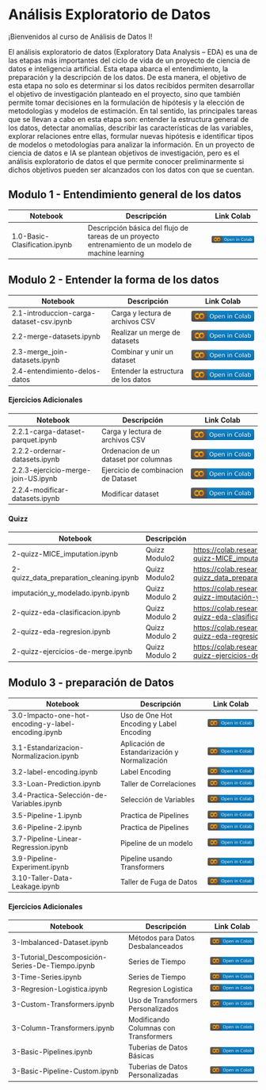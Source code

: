 
# Análisis Exploratorio de Datos

¡Bienvenidos al curso de Análisis de Datos I!

El análisis exploratorio de datos (Exploratory Data Analysis – EDA) es una de las etapas más importantes del ciclo de vida de un proyecto de ciencia de datos e inteligencia artificial. Esta etapa abarca el entendimiento, la preparación y la descripción de los datos. De esta manera, el objetivo de esta etapa no solo es determinar si los datos recibidos permiten desarrollar el objetivo de investigación planteado en el proyecto, sino que también permite tomar decisiones en la formulación de hipótesis y la elección de metodologías y modelos de estimación. En tal sentido, las principales tareas que se llevan a cabo en esta etapa son: entender la estructura general de los datos, detectar anomalías, describir las características de las variables, explorar relaciones entre ellas, formular nuevas hipótesis e identificar tipos de modelos o metodologías para analizar la información. En un proyecto de ciencia de datos e IA se plantean objetivos de investigación, pero es el análisis exploratorio de datos el que permite conocer preliminarmente si dichos objetivos pueden ser alcanzados con los datos con que se cuentan.


## Modulo 1 - Entendimiento general de los datos

| Notebook | Descripción | Link Colab |
|----------|-------------|----------|
|1.0-Basic-Clasification.ipynb|Descripción básica del flujo de tareas de un proyecto entrenamiento de un modelo de machine learning |<a href="https://colab.research.google.com/github/armandoordonez/eda_couse/blob/main/1.0-Basic-Clasification.ipynb"><img src="img/colab.svg" alt="Open In Colab"></a>|


## Modulo 2 -  Entender la forma de los datos 

| Notebook | Descripción | Link Colab |
|----------|-------------|----------|
|2.1-introduccion-carga-dataset-csv.ipynb|Carga y lectura de archivos CSV| <a href="https://colab.research.google.com/github/armandoordonez/eda_couse/blob/main/2.1-introduccion-carga-dataset-csv.ipynb"><img src="img/colab.svg" alt="Open In Colab"></a>|
|2.2-merge-datasets.ipynb|Realizar un merge de datasets| <a href="https://colab.research.google.com/github/armandoordonez/eda_couse/blob/main/2.2-merge-datasets.ipynb"><img src="img/colab.svg" alt="Open In Colab"></a>|
|2.3-merge_join-datasets.ipynb|Combinar y unir un dataset| <a href="https://colab.research.google.com/github/armandoordonez/eda_couse/blob/main/2.3-merge_join-datasets.ipynb"><img src="img/colab.svg" alt="Open In Colab"></a>|
|2.4-entendimiento-delos-datos|Entender la estructura de los datos| <a href="https://colab.research.google.com/github/armandoordonez/eda_couse/blob/main/2.4-entendimiento-delos-datos.ipynb"><img src="img/colab.svg" alt="Open In Colab"></a>|


#### Ejercicios Adicionales

| Notebook | Descripción | Link Colab |
|----------|-------------|----------|
|2.2.1-carga-dataset-parquet.ipynb|Carga y lectura de archivos CSV| <a href="https://colab.research.google.com/github/armandoordonez/eda_couse/blob/main/2.2.1-carga-dataset-parquet.ipynb"><img src="img/colab.svg" alt="Open In Colab"></a>|
|2.2.2-ordernar-datasets.ipynb|Ordenacion de un dataset por columnas| <a href="https://colab.research.google.com/github/armandoordonez/eda_couse/blob/main/2.2.2-ordernar-datasets.ipynb"><img src="img/colab.svg" alt="Open In Colab"></a>|
|2.2.3-ejercicio-merge-join-US.ipynb|Ejercicio de combinacion de Dataset|<a href="https://colab.research.google.com/github/armandoordonez/eda_couse/blob/main/2.2.3-ejercicio-merge-join-US.ipynb"><img src="img/colab.svg" alt="Open In Colab"></a>|
|2.2.4-modificar-datasets.ipynb|Modificar dataset|<a href="[https://colab.research.google.com/github/armandoordonez/eda_couse/blob/main/2.2.3-ejercicio-merge-join-US.ipynb](https://colab.research.google.com/github/armandoordonez/eda_couse/blob/main/2.2.3-modificar-datasets.ipynb)"><img src="img/colab.svg" alt="Open In Colab"></a>|

#### Quizz
| Notebook | Descripción | Link Colab |
|----------|-------------|----------|
|2-quizz-MICE_imputation.ipynb| Quizz Modulo2 | https://colab.research.google.com/github/armandoordonez/eda_couse/blob/main/2-quizz-MICE_imputation.ipynb|
|2-quizz_data_preparation_cleaning.ipynb| Quizz Modulo2| https://colab.research.google.com/github/armandoordonez/eda_couse/blob/main/2-quizz_data_preparation_cleaning.ipynb|
|imputación_y_modelado.ipynb.ipynb| Quizz Modulo 2| https://colab.research.google.com/github/armandoordonez/eda_couse/blob/main/2-quizz-imputación-y-modelado.ipynb|
|2-quizz-eda-clasificacion.ipynb| Quizz Modulo 2| https://colab.research.google.com/github/armandoordonez/eda_couse/blob/main/2-quizz-eda-clasificacion.ipynb|
|2-quizz-eda-regresion.ipynb| Quizz Modulo 2| https://colab.research.google.com/github/armandoordonez/eda_couse/blob/main/2-quizz-eda-regresion.ipynb|
|2-quizz-ejercicios-de-merge.ipynb| Quizz Modulo 2| https://colab.research.google.com/github/armandoordonez/eda_couse/blob/main/2-quizz-ejercicios-de-merge.ipynb|


## Modulo 3 -  preparación de Datos 

| Notebook | Descripción | Link Colab |
|----------|-------------|----------| 
|3.0-Impacto-one-hot-encoding-y-label-encoding.ipynb| Uso de One Hot Encoding y Label Encoding | <a href="https://colab.research.google.com/github/armandoordonez/eda_couse/blob/main/3.0-Impacto-one-hot-encoding-y-label-encoding.ipynb"><img src="img/colab.svg" alt="Open In Colab"></a>|
|3.1-Estandarizacion-Normalizacion.ipynb|Aplicación de Estandarización y Normalización|<a href="https://colab.research.google.com/github/armandoordonez/eda_couse/blob/main/3.1-Estandarizacion-Normalizacion.ipynb"><img src="img/colab.svg" alt="Open In Colab"></a>|
|3.2-label-encoding.ipynb|Label Encoding|<a href="https://colab.research.google.com/github/armandoordonez/eda_couse/blob/main/3.2-label-encoding.ipynb"><img src="img/colab.svg" alt="Open In Colab"></a>|
|3.3-Loan-Prediction.ipynb|Taller de Correlaciones|<a href="https://colab.research.google.com/github/armandoordonez/eda_couse/blob/main/3.3-Loan-Prediction.ipynb"><img src="img/colab.svg" alt="Open In Colab"></a>|
|3.4-Practica-Selección-de-Variables.ipynb|Selección de Variables|<a href="https://colab.research.google.com/github/armandoordonez/eda_couse/blob/main/3.4-Practica-Selecci%C3%B3n-de-Variables.ipynb"><img src="img/colab.svg" alt="Open In Colab"></a>|
|3.5-Pipeline-1.ipynb|Practica de Pipelines|<a href="https://colab.research.google.com/github/armandoordonez/eda_couse/blob/main/3.5-Pipeline-1.ipynb"><img src="img/colab.svg" alt="Open In Colab"></a>|
|3.6-Pipeline-2.ipynb|Practica de Pipelines|<a href="https://colab.research.google.com/github/armandoordonez/eda_couse/blob/main/3.6-Pipeline-2.ipynb"><img src="img/colab.svg" alt="Open In Colab"></a>|
|3.7-Pipeline-Linear-Regression.ipynb|Pipeline de un modelo|<a href="https://colab.research.google.com/github/armandoordonez/eda_couse/blob/main/3.7-Pipeline-Linear-Regression.ipynb"><img src="img/colab.svg" alt="Open In Colab"></a>|
|3.9-Pipeline-Experiment.ipynb|Pipeline usando Transformers|<a href="https://colab.research.google.com/github/armandoordonez/eda_couse/blob/main/3.9-Pipeline-Experiment.ipynb"><img src="img/colab.svg" alt="Open In Colab"></a>|
|3.10-Taller-Data-Leakage.ipynb|Taller de Fuga de Datos|<a href="https://colab.research.google.com/github/armandoordonez/eda/blob/main/3.10-Taller-Data-Leakage.ipynb"><img src="img/colab.svg" alt="Open In Colab"></a>|

#### Ejercicios Adicionales

| Notebook | Descripción | Link Colab |
|----------|-------------|----------|
|3-Imbalanced-Dataset.ipynb|Métodos para Datos Desbalanceados|<a href="https://colab.research.google.com/github/armandoordonez/eda_couse/blob/main/3-Imbalanced-Dataset.ipynb"><img src="img/colab.svg" alt="Open In Colab"></a>|
|3-Tutorial_Descomposición-Series-De-Tiempo.ipynb|Series de Tiempo|<a href="https://colab.research.google.com/github/armandoordonez/eda_couse/blob/main/3-Tutorial_Descomposición-Series-De-Tiempo.ipynb"><img src="img/colab.svg" alt="Open In Colab"></a>|
|3-Time-Series.ipynb|Series de Tiempo|<a href="https://colab.research.google.com/github/armandoordonez/eda_couse/blob/main/3-Time-Series.ipynb"><img src="img/colab.svg" alt="Open In Colab"></a>|
|3-Regresion-Logistica.ipynb|Regresion Logistica|<a href="https://colab.research.google.com/github/armandoordonez/eda_couse/blob/main/3-Regresion-Logistica.ipynb"><img src="img/colab.svg" alt="Open In Colab"></a>|
|3-Custom-Transformers.ipynb|Uso de Transformers Personalizados|<a href="https://colab.research.google.com/github/armandoordonez/eda_couse/blob/main/3-Custom-Transformers.ipynb"><img src="img/colab.svg" alt="Open In Colab"></a>|
|3-Column-Transformers.ipynb|Modificando Columnas con Transformers|<a href="https://colab.research.google.com/github/armandoordonez/eda_couse/blob/main/3-Column-Transformers.ipynb"><img src="img/colab.svg" alt="Open In Colab"></a>|
|3-Basic-Pipelines.ipynb|Tuberias de Datos Básicas|<a href="https://colab.research.google.com/github/armandoordonez/eda_couse/blob/main/3-Basic-Pipelines.ipynb"><img src="img/colab.svg" alt="Open In Colab"></a>|
|3-Basic-Pipeline-Custom.ipynb|Tuberias de Datos Personalizadas|<a href="https://colab.research.google.com/github/armandoordonez/eda_couse/blob/main/3-Basic-Pipeline-Custom.ipynb"><img src="img/colab.svg" alt="Open In Colab"></a>|

